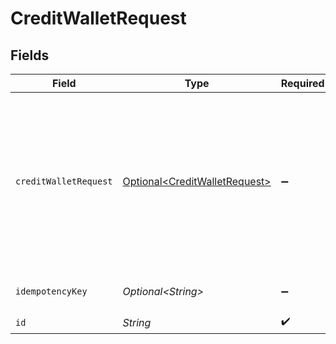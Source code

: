 # CreditWalletRequest


## Fields

| Field                                                                                       | Type                                                                                        | Required                                                                                    | Description                                                                                 | Example                                                                                     |
| ------------------------------------------------------------------------------------------- | ------------------------------------------------------------------------------------------- | ------------------------------------------------------------------------------------------- | ------------------------------------------------------------------------------------------- | ------------------------------------------------------------------------------------------- |
| `creditWalletRequest`                                                                       | [Optional\<CreditWalletRequest>](../../models/shared/CreditWalletRequest.md)                | :heavy_minus_sign:                                                                          | N/A                                                                                         | {<br/>"amount": {<br/>"asset": "USD/2",<br/>"amount": 100<br/>},<br/>"metadata": {<br/>"key": ""<br/>},<br/>"sources": []<br/>} |
| `idempotencyKey`                                                                            | *Optional\<String>*                                                                         | :heavy_minus_sign:                                                                          | Use an idempotency key                                                                      |                                                                                             |
| `id`                                                                                        | *String*                                                                                    | :heavy_check_mark:                                                                          | N/A                                                                                         |                                                                                             |